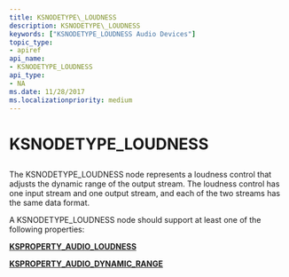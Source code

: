 ```yaml
---
title: KSNODETYPE\_LOUDNESS
description: KSNODETYPE\_LOUDNESS
keywords: ["KSNODETYPE_LOUDNESS Audio Devices"]
topic_type:
- apiref
api_name:
- KSNODETYPE_LOUDNESS
api_type:
- NA
ms.date: 11/28/2017
ms.localizationpriority: medium
---
```


# KSNODETYPE\_LOUDNESS


## <span id="ddk_ksnodetype_loudness_ks"></span><span id="DDK_KSNODETYPE_LOUDNESS_KS"></span>


The KSNODETYPE\_LOUDNESS node represents a loudness control that adjusts the dynamic range of the output stream. The loudness control has one input stream and one output stream, and each of the two streams has the same data format.

A KSNODETYPE\_LOUDNESS node should support at least one of the following properties:

[**KSPROPERTY\_AUDIO\_LOUDNESS**](ksproperty-audio-loudness.md)

[**KSPROPERTY\_AUDIO\_DYNAMIC\_RANGE**](ksproperty-audio-dynamic-range.md)

 

 





